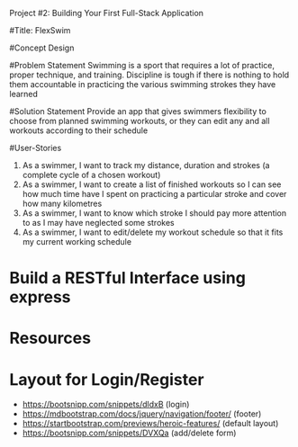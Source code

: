 Project #2: Building Your First Full-Stack Application

#Title: FlexSwim

#Concept Design

#Problem Statement
Swimming is a sport that requires a lot of practice, proper technique, and training.
Discipline is tough if there is nothing to hold them accountable in practicing the various swimming strokes they have learned

#Solution Statement
Provide an app that gives swimmers flexibility to choose from planned swimming workouts, or they can edit any and all workouts according to their schedule

#User-Stories
1. As a swimmer, I want to track my distance, duration and strokes (a complete cycle of a chosen workout)
2. As a swimmer, I want to create a list of finished workouts so I can see how much time have I spent on practicing a particular stroke and cover how many kilometres
3. As a swimmer, I want to know which stroke I should pay more attention to as I may have neglected some strokes
4. As a swimmer, I want to edit/delete my workout schedule so that it fits my current working schedule

# Build a RESTful Interface using express

# Resources

# Layout for Login/Register
- https://bootsnipp.com/snippets/dldxB (login)
- https://mdbootstrap.com/docs/jquery/navigation/footer/ (footer)
- https://startbootstrap.com/previews/heroic-features/ (default layout)
- https://bootsnipp.com/snippets/DVXQa  (add/delete form)